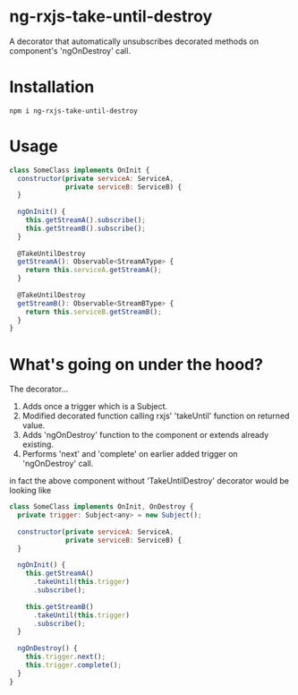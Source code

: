# ng-rxjs-take-until-destroy
A decorator that automatically unsubscribes decorated methods on component's 'ngOnDestroy' call.

# Installation
`npm i ng-rxjs-take-until-destroy`

# Usage
```javascript
class SomeClass implements OnInit {
  constructor(private serviceA: ServiceA,
              private serviceB: ServiceB) {
  }
  
  ngOnInit() {
    this.getStreamA().subscribe();
    this.getStreamB().subscribe();
  }
  
  @TakeUntilDestroy
  getStreamA(): Observable<StreamAType> {
    return this.serviceA.getStreamA();
  }
  
  @TakeUntilDestroy
  getStreamB(): Observable<StreamBType> {
    return this.serviceB.getStreamB();
  }
}
```

# What's going on under the hood?
The decorator...
1. Adds once a trigger which is a Subject.
2. Modified decorated function calling rxjs' 'takeUntil' function on returned value.
3. Adds 'ngOnDestroy' function to the component or extends already existing.
4. Performs 'next' and 'complete' on earlier added trigger on 'ngOnDestroy' call.

in fact the above component without 'TakeUntilDestroy' decorator would be looking like

```javascript
class SomeClass implements OnInit, OnDestroy {
  private trigger: Subject<any> = new Subject();
  
  constructor(private serviceA: ServiceA,
              private serviceB: ServiceB) {
  }
  
  ngOnInit() {
    this.getStreamA()
      .takeUntil(this.trigger)
      .subscribe();
      
    this.getStreamB()
      .takeUntil(this.trigger)
      .subscribe();
  }
  
  ngOnDestroy() {
    this.trigger.next();
    this.trigger.complete();
  }
}
```
